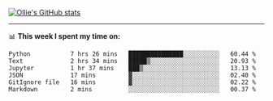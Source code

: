 <!--
**icedpanda/icedpanda** is a ✨ _special_ ✨ repository because its `README.md` (this file) appears on your GitHub profile.

Here are some ideas to get you started:

- 🔭 I’m currently working on ...
- 🌱 I’m currently learning ...
- 👯 I’m looking to collaborate on ...
- 🤔 I’m looking for help with ...
- 💬 Ask me about ...
- 📫 How to reach me: ...
- 😄 Pronouns: ...
- ⚡ Fun fact: ...
-->
[![Ollie's GitHub stats](https://github-readme-stats.vercel.app/api?username=icedpanda&count_private=true&show_icons=true&hide=prs)](https://github.com/icedpanda)

---
📊 **This week I spent my time on:**
<!--START_SECTION:waka-->

```text
Python           7 hrs 26 mins   ███████████████░░░░░░░░░░   60.44 %
Text             2 hrs 34 mins   █████▒░░░░░░░░░░░░░░░░░░░   20.93 %
Jupyter          1 hr 37 mins    ███▒░░░░░░░░░░░░░░░░░░░░░   13.13 %
JSON             17 mins         ▓░░░░░░░░░░░░░░░░░░░░░░░░   02.40 %
GitIgnore file   16 mins         ▓░░░░░░░░░░░░░░░░░░░░░░░░   02.22 %
Markdown         2 mins          ░░░░░░░░░░░░░░░░░░░░░░░░░   00.37 %
```

<!--END_SECTION:waka-->
